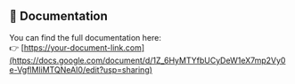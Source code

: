
## 📄 Documentation

You can find the full documentation here:  
👉 [https://your-document-link.com](https://docs.google.com/document/d/1Z_6HyMTYfbUCyDeW1eX7mp2Vy0e-VgflMliMTQNeAI0/edit?usp=sharing)
